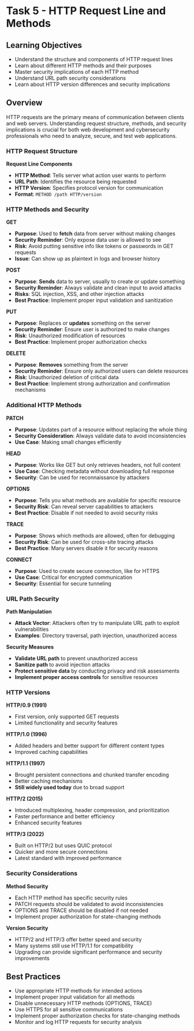 # Task 5 - HTTP Request Line and Methods

## Learning Objectives
- Understand the structure and components of HTTP request lines
- Learn about different HTTP methods and their purposes
- Master security implications of each HTTP method
- Understand URL path security considerations
- Learn about HTTP version differences and security implications

## Overview
HTTP requests are the primary means of communication between clients and web servers. Understanding request structure, methods, and security implications is crucial for both web development and cybersecurity professionals who need to analyze, secure, and test web applications.

### HTTP Request Structure

**Request Line Components**
- **HTTP Method**: Tells server what action user wants to perform
- **URL Path**: Identifies the resource being requested
- **HTTP Version**: Specifies protocol version for communication
- **Format**: `METHOD /path HTTP/version`

### HTTP Methods and Security

**GET**
- **Purpose**: Used to **fetch** data from server without making changes
- **Security Reminder**: Only expose data user is allowed to see
- **Risk**: Avoid putting sensitive info like tokens or passwords in GET requests
- **Issue**: Can show up as plaintext in logs and browser history

**POST**
- **Purpose**: **Sends** data to server, usually to create or update something
- **Security Reminder**: Always validate and clean input to avoid attacks
- **Risks**: SQL injection, XSS, and other injection attacks
- **Best Practice**: Implement proper input validation and sanitization

**PUT**
- **Purpose**: Replaces or **updates** something on the server
- **Security Reminder**: Ensure user is authorized to make changes
- **Risk**: Unauthorized modification of resources
- **Best Practice**: Implement proper authorization checks

**DELETE**
- **Purpose**: **Removes** something from the server
- **Security Reminder**: Ensure only authorized users can delete resources
- **Risk**: Unauthorized deletion of critical data
- **Best Practice**: Implement strong authorization and confirmation mechanisms

### Additional HTTP Methods

**PATCH**
- **Purpose**: Updates part of a resource without replacing the whole thing
- **Security Consideration**: Always validate data to avoid inconsistencies
- **Use Case**: Making small changes efficiently

**HEAD**
- **Purpose**: Works like GET but only retrieves headers, not full content
- **Use Case**: Checking metadata without downloading full response
- **Security**: Can be used for reconnaissance by attackers

**OPTIONS**
- **Purpose**: Tells you what methods are available for specific resource
- **Security Risk**: Can reveal server capabilities to attackers
- **Best Practice**: Disable if not needed to avoid security risks

**TRACE**
- **Purpose**: Shows which methods are allowed, often for debugging
- **Security Risk**: Can be used for cross-site tracing attacks
- **Best Practice**: Many servers disable it for security reasons

**CONNECT**
- **Purpose**: Used to create secure connection, like for HTTPS
- **Use Case**: Critical for encrypted communication
- **Security**: Essential for secure tunneling

### URL Path Security

**Path Manipulation**
- **Attack Vector**: Attackers often try to manipulate URL path to exploit vulnerabilities
- **Examples**: Directory traversal, path injection, unauthorized access

**Security Measures**
- **Validate URL path** to prevent unauthorized access
- **Sanitize path** to avoid injection attacks
- **Protect sensitive data** by conducting privacy and risk assessments
- **Implement proper access controls** for sensitive resources

### HTTP Versions

**HTTP/0.9 (1991)**
- First version, only supported GET requests
- Limited functionality and security features

**HTTP/1.0 (1996)**
- Added headers and better support for different content types
- Improved caching capabilities

**HTTP/1.1 (1997)**
- Brought persistent connections and chunked transfer encoding
- Better caching mechanisms
- **Still widely used today** due to broad support

**HTTP/2 (2015)**
- Introduced multiplexing, header compression, and prioritization
- Faster performance and better efficiency
- Enhanced security features

**HTTP/3 (2022)**
- Built on HTTP/2 but uses QUIC protocol
- Quicker and more secure connections
- Latest standard with improved performance

### Security Considerations

**Method Security**
- Each HTTP method has specific security rules
- PATCH requests should be validated to avoid inconsistencies
- OPTIONS and TRACE should be disabled if not needed
- Implement proper authorization for state-changing methods

**Version Security**
- HTTP/2 and HTTP/3 offer better speed and security
- Many systems still use HTTP/1.1 for compatibility
- Upgrading can provide significant performance and security improvements

## Best Practices
- Use appropriate HTTP methods for intended actions
- Implement proper input validation for all methods
- Disable unnecessary HTTP methods (OPTIONS, TRACE)
- Use HTTPS for all sensitive communications
- Implement proper authorization checks for state-changing methods
- Monitor and log HTTP requests for security analysis